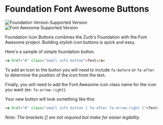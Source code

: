 # Foundation Font Awesome Buttons
![Foundation Version Supported Version](https://img.shields.io/badge/Foundation-v5.5.2-blue.svg?style=flat-square)
![Font Awesome Supported Version](https://img.shields.io/badge/Font_Awesome-v4.4.0-green.svg?style=flat-square)

Foundation Icon Buttons combines the Zurb's Foundation with the Font Awesome project. Building stylish icon buttons is quick and easy.

Here's a sample of simple foundation button.

```html
<a href="#" class="small info button">Text</a>
```

To add an icon to the button you will need to include `fa-before` or `fa-after` to determine the position of the icon from the text.

Finally, you will need to add the Font Awesome icon class name for the icon you want (ex: `fa-arrow-right`).

Your new button will look something like this:

```html
<a href="#" class="small info button [ fa-after fa-arrow-right ]">Text</a>
```

*Note: The brackets [] are not required but make for easier legibility.*
